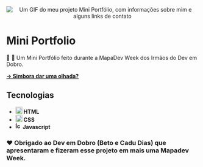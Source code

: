 <div align="center">
  <img src="https://user-images.githubusercontent.com/79858234/196248963-460cdd6c-71ce-4947-ab58-3ec6cdf1ab5f.gif" alt="Um GIF do meu projeto Mini Portfólio, com informações sobre mim e alguns links de contato" />
</div>

# Mini Portfolio
🌱 📝 Um Mini Portfólio feito durante a MapaDev Week dos Irmãos do Dev em Dobro.

<strong>
  <a href="https://poveii.github.io/mini-portfolio/">→ Simbora dar uma olhada?</a>
</strong>

## Tecnologias

- <strong>
    <img src="https://cdn.jsdelivr.net/gh/devicons/devicon/icons/html5/html5-original.svg" alt="Ícone do HTML5" style="width: 18px;" /> 
      HTML
  </strong>
- <strong>
    <img src="https://cdn.jsdelivr.net/gh/devicons/devicon/icons/css3/css3-original.svg" alt="Ícone do CSS3" style="width: 18px;" /> 
      CSS
  </strong>
- <strong>
     <img src="https://cdn.jsdelivr.net/gh/devicons/devicon/icons/javascript/javascript-original.svg" alt="Ícone do Javascript" style="width: 16px;" /> 
      Javascript
  </strong>

### ❤️ Obrigado ao Dev em Dobro (Beto e Cadu Dias) que apresentaram e fizeram esse projeto em mais uma Mapadev Week.
